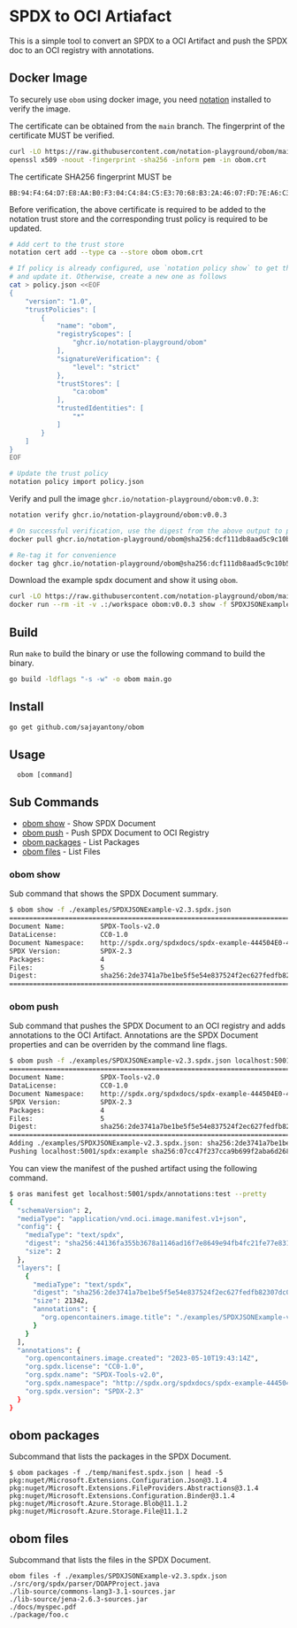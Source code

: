 # SPDX to OCI Artiafact

This is a simple tool to convert an SPDX to a OCI Artifact and push the SPDX doc to an OCI registry with annotations.

## Docker Image

To securely use `obom` using docker image, you need [notation](https://notaryproject.dev/docs/installation/cli/) installed to verify the image.

The certificate can be obtained from the `main` branch. The fingerprint of the certificate MUST be verified.
```sh
curl -LO https://raw.githubusercontent.com/notation-playground/obom/main/obom.crt
openssl x509 -noout -fingerprint -sha256 -inform pem -in obom.crt
```
The certificate SHA256 fingerprint MUST be
```
BB:94:F4:64:D7:E8:AA:B0:F3:04:C4:84:C5:E3:70:68:B3:2A:46:07:FD:7E:A6:C3:ED:BD:50:0F:49:6F:4B:20
```

Before verification, the above certificate is required to be added to the notation trust store and the corresponding trust policy is required to be updated.

```bash
# Add cert to the trust store
notation cert add --type ca --store obom obom.crt

# If policy is already configured, use `notation policy show` to get the policy
# and update it. Otherwise, create a new one as follows
cat > policy.json <<EOF
{
    "version": "1.0",
    "trustPolicies": [
        {
            "name": "obom",
            "registryScopes": [
                "ghcr.io/notation-playground/obom"
            ],
            "signatureVerification": {
                "level": "strict"
            },
            "trustStores": [
                "ca:obom"
            ],
            "trustedIdentities": [
                "*"
            ]
        }
    ]
}
EOF

# Update the trust policy
notation policy import policy.json
```

Verify and pull the image `ghcr.io/notation-playground/obom:v0.0.3`:
```sh
notation verify ghcr.io/notation-playground/obom:v0.0.3

# On successful verification, use the digest from the above output to pull the image
docker pull ghcr.io/notation-playground/obom@sha256:dcf111db8aad5c9c10b5c9a024c9c9adf5074ebaa07cf9b278d6cd19e79638b1

# Re-tag it for convenience
docker tag ghcr.io/notation-playground/obom@sha256:dcf111db8aad5c9c10b5c9a024c9c9adf5074ebaa07cf9b278d6cd19e79638b1 obom:v0.0.3
```

Download the example spdx document and show it using `obom`.
```sh
curl -LO https://raw.githubusercontent.com/notation-playground/obom/main/examples/SPDXJSONExample-v2.3.spdx.json
docker run --rm -it -v .:/workspace obom:v0.0.3 show -f SPDXJSONExample-v2.3.spdx.json
```

## Build

Run `make` to build the binary or use the following command to build the binary.

```bash
go build -ldflags "-s -w" -o obom main.go
```

## Install

```bash
go get github.com/sajayantony/obom
```

## Usage

```
  obom [command] 
```

## Sub Commands 

- [obom show](#obom-show) - Show SPDX Document
- [obom push](#obom-push) - Push SPDX Document to OCI Registry
- [obom packages](#obom-packages) - List Packages
- [obom files](#obom-files) - List Files

### obom show

Sub command that shows the SPDX Document summary.

```bash
$ obom show -f ./examples/SPDXJSONExample-v2.3.spdx.json
================================================================================
Document Name:         SPDX-Tools-v2.0
DataLicense:           CC0-1.0
Document Namespace:    http://spdx.org/spdxdocs/spdx-example-444504E0-4F89-41D3-9A0C-0305E82C3301
SPDX Version:          SPDX-2.3
Packages:              4
Files:                 5
Digest:                sha256:2de3741a7be1be5f5e54e837524f2ec627fedfb82307dc004ae03b195abc092f
================================================================================
```

### obom push

Sub command that pushes the SPDX Document to an OCI registry and adds annotations to the OCI Artifact.
Annotations are the SPDX Document properties and can be overriden by the command line flags.


```bash
$ obom push -f ./examples/SPDXJSONExample-v2.3.spdx.json localhost:5001/spdx:example
================================================================================
Document Name:         SPDX-Tools-v2.0
DataLicense:           CC0-1.0
Document Namespace:    http://spdx.org/spdxdocs/spdx-example-444504E0-4F89-41D3-9A0C-0305E82C3301
SPDX Version:          SPDX-2.3
Packages:              4
Files:                 5
Digest:                sha256:2de3741a7be1be5f5e54e837524f2ec627fedfb82307dc004ae03b195abc092f
================================================================================
Adding ./examples/SPDXJSONExample-v2.3.spdx.json: sha256:2de3741a7be1be5f5e54e837524f2ec627fedfb82307dc004ae03b195abc092f
Pushing localhost:5001/spdx:example sha256:07cc47f237cca9b699f2aba6d2684a20ece88268492e577194394030ca52e3de

```

You can view the manifest of the pushed artifact using the following command.

```bash
$ oras manifest get localhost:5001/spdx/annotations:test --pretty
{
  "schemaVersion": 2,
  "mediaType": "application/vnd.oci.image.manifest.v1+json",
  "config": {
    "mediaType": "text/spdx",
    "digest": "sha256:44136fa355b3678a1146ad16f7e8649e94fb4fc21fe77e8310c060f61caaff8a",
    "size": 2
  },
  "layers": [
    {
      "mediaType": "text/spdx",
      "digest": "sha256:2de3741a7be1be5f5e54e837524f2ec627fedfb82307dc004ae03b195abc092f",
      "size": 21342,
      "annotations": {
        "org.opencontainers.image.title": "./examples/SPDXJSONExample-v2.3.spdx.json"
      }
    }
  ],
  "annotations": {
    "org.opencontainers.image.created": "2023-05-10T19:43:14Z",
    "org.spdx.license": "CC0-1.0",
    "org.spdx.name": "SPDX-Tools-v2.0",
    "org.spdx.namespace": "http://spdx.org/spdxdocs/spdx-example-444504E0-4F89-41D3-9A0C-0305E82C3301",
    "org.spdx.version": "SPDX-2.3"
  }
}
```

## obom packages

Subcommand that lists the packages in the SPDX Document. 

```shell
$ obom packages -f ./temp/manifest.spdx.json | head -5
pkg:nuget/Microsoft.Extensions.Configuration.Json@3.1.4
pkg:nuget/Microsoft.Extensions.FileProviders.Abstractions@3.1.4
pkg:nuget/Microsoft.Extensions.Configuration.Binder@3.1.4
pkg:nuget/Microsoft.Azure.Storage.Blob@11.1.2
pkg:nuget/Microsoft.Azure.Storage.File@11.1.2
```

## obom files

Subcommand that lists the files in the SPDX Document.

```shell
obom files -f ./examples/SPDXJSONExample-v2.3.spdx.json
./src/org/spdx/parser/DOAPProject.java
./lib-source/commons-lang3-3.1-sources.jar
./lib-source/jena-2.6.3-sources.jar
./docs/myspec.pdf
./package/foo.c
```
